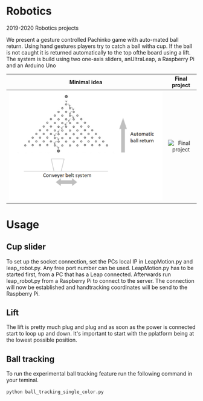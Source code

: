 # Robotics
2019-2020 Robotics projects 

We present a gesture controlled Pachinko game with auto-mated ball return. Using hand gestures players try to catch a ball witha cup. If the ball is not caught it is returned automatically to the top ofthe board using a lift. The system is build using two one-axis sliders, anUltraLeap, a Raspberry Pi and an Arduino Uno

Minimal idea           |  Final project
:-------------------------:|:-------------------------:
![Minimal idea](schematic.png) | ![Final project](final.png)

# Usage

## Cup slider
To set up the socket connection, set the PCs local IP in LeapMotion.py and leap_robot.py. Any free port number can be used.
LeapMotion.py has to be started first, from a PC that has a Leap connected. Afterwards run leap_robot.py from a Raspberry Pi to connect to the server.
The connection will now be established and handtracking coordinates will be send to the Raspberry Pi.

## Lift

The lift is pretty much plug and plug and as soon as the power is connected
start to loop up and down. It's important to start with the pplatform being at
the lowest possible position.

## Ball tracking
To run the experimental ball tracking feature run the following command in your teminal.

````
python ball_tracking_single_color.py
````
